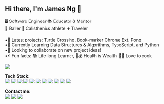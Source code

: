 <h2><b>Hi there, I'm James Ng 👋</b></h2> 

🖥️ Software Engineer 📚 Educator & Mentor <br/>
🏀 Baller 💪 Calisthenics athlete ✈️ Traveler

 •🔭 Latest projects: <a href="https://github.com/jng34/turtle_crossing">Turtle Crossing</a>, <a href="https://github.com/jng34/bookMarker">Book-marker Chrome Ext</a>, <a href="https://github.com/jng34/pong_game">Pong</a> <br/> 
 •🌱 Currently Learning Data Structures & Algorithms, TypeScript, and Python <br/>
 •👯 Looking to collaborate on new project ideas! <br/>
 •⚡ Fun facts: 📚 Life-long Learner, 🥗💰 Health is Wealth, 👨‍🍳 Love to cook
 
<img src="https://github-readme-stats.vercel.app/api?username=jng34" />

<b>Tech Stack:</b><br/>
<img src="https://img.shields.io/badge/JavaScript-323330?style=for-the-badge&logo=javascript&logoColor=F7DF1E" />
<img src="https://img.shields.io/badge/TypeScript-007ACC?style=for-the-badge&logo=typescript&logoColor=white" />
<img src="https://img.shields.io/badge/React-20232A?style=for-the-badge&logo=react&logoColor=61DAFB" />
<img src="https://img.shields.io/badge/Python-3776AB?style=for-the-badge&logo=python&logoColor=white" />
<img src="https://img.shields.io/badge/Ruby_on_Rails-CC0000?style=for-the-badge&logo=ruby-on-rails&logoColor=white" />
<img src="https://img.shields.io/badge/HTML5-E34F26?style=for-the-badge&logo=html5&logoColor=white" />
<img src="https://img.shields.io/badge/Bootstrap-563D7C?style=for-the-badge&logo=bootstrap&logoColor=white" />
<img src="https://img.shields.io/badge/SQLite-07405E?style=for-the-badge&logo=sqlite&logoColor=white" />
<img src="https://img.shields.io/badge/PostgreSQL-316192?style=for-the-badge&logo=postgresql&logoColor=white" />
<img src="https://img.shields.io/badge/Adobe%20Illustrator-FF9A00?style=for-the-badge&logo=adobe%20illustrator&logoColor=white" />
<img src="https://img.shields.io/badge/Adobe%20Lightroom-31A8FF?style=for-the-badge&logo=Adobe%20Lightroom&logoColor=white" />

<b>Contact me:</b> <br/>
<a href="mailto:njames15@gmail.com"><img src="https://img.shields.io/badge/Gmail-D14836?style=for-the-badge&logo=gmail&logoColor=white"/></a> 
<a href="https://www.linkedin.com/in/jamesng15/"><img src="https://img.shields.io/badge/LinkedIn-0077B5?style=for-the-badge&logo=linkedin&logoColor=white" /></a>
<a href="https://medium.com/@jng15"><img src="https://img.shields.io/badge/Medium-12100E?style=for-the-badge&logo=medium&logoColor=white"/></a>

<!--
**jng34/jng34** is a ✨ _special_ ✨ repository because its `README.md` (this file) appears on your GitHub profile.
-->
